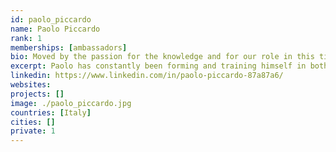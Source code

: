 ```yaml
---
id: paolo_piccardo
name: Paolo Piccardo
rank: 1
memberships: [ambassadors]
bio: Moved by the passion for the knowledge and for our role in this time, Paolo has constantly been forming and training himself in both natural and human sciences. The professorships gives him the responsibility to talk to the next active generation and to transfer the desire to learn and to make the best use out of what we have. Culture in all forms is for Paolo, actually working in materials for clean energy, a renewable and precious source of power. His main aim is to contribute to reunify art, science, and relationships, because these define our 'being human in a natural world'. Gathering people in special events to communicate and inspire has been something Paolo learned in numerous past experiences. Ambassador fell in love with Threefold To change is possible, it is always a possible way in front of us, but to change is an opportunity to wisely use. When a change is felt positive, it is because of a new balance between us and the place and time in which we live has increased and this change can be called improvement. Transforming the economy seems impossible, but we made it the way it is today and we are the only element in the universe able to improve it by making it more natural. The ThreeFold Token project is for me a clear step forward in this direction heading to a more balanced future to be profited by all of us.
excerpt: Paolo has constantly been forming and training himself in both natural and human sciences.
linkedin: https://www.linkedin.com/in/paolo-piccardo-87a87a6/
websites: 
projects: []
image: ./paolo_piccardo.jpg
countries: [Italy]
cities: []
private: 1
---
```

